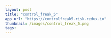 ```yaml
---
layout: post
title: "control_freak_5"
app_url: "https://controlfreak5.risk-redux.io"
thumbnail: /images/control_freak_5.png
tags:
---
```

